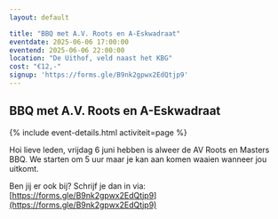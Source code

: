 ```yaml
---
layout: default

title: "BBQ met A.V. Roots en A-Eskwadraat"
eventdate: 2025-06-06 17:00:00
eventend: 2025-06-06 22:00:00
location: "De Uithof, veld naast het KBG"
cost: "€12,-"
signup: 'https://forms.gle/B9nk2gpwx2EdQtjp9'
---
```


## BBQ met A.V. Roots en A-Eskwadraat
{% include event-details.html activiteit=page %}

Hoi lieve leden, vrijdag 6 juni hebben is alweer de AV Roots en Masters BBQ. We starten om 5 uur maar je kan aan komen waaien wanneer jou uitkomt. 

Ben jij er ook bij? Schrijf je dan in via: [https://forms.gle/B9nk2gpwx2EdQtjp9](https://forms.gle/B9nk2gpwx2EdQtjp9)